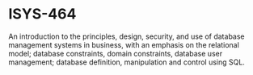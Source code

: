 ISYS-464
================

An introduction to the principles, design, security, and use of database management systems in business, with an emphasis on the relational model; database constraints, domain constraints, database user management; database definition, manipulation and control using SQL.
